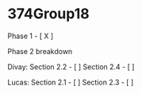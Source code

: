 # 374Group18
Phase 1 - [ X ]

Phase 2 breakdown

Divay:
      Section 2.2 - [ ]
      Section 2.4 - [ ]

Lucas:
      Section 2.1 - [ ]
      Section 2.3 - [ ]
